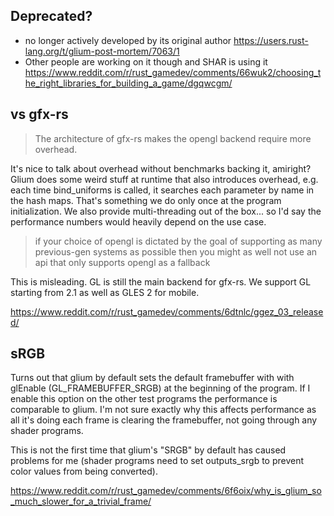 ## Deprecated?

- no longer actively developed by its original author https://users.rust-lang.org/t/glium-post-mortem/7063/1
- Other people are working on it though and SHAR is using it https://www.reddit.com/r/rust_gamedev/comments/66wuk2/choosing_the_right_libraries_for_building_a_game/dgqwcgm/

## vs gfx-rs

> The architecture of gfx-rs makes the opengl backend require more overhead.

It's nice to talk about overhead without benchmarks backing it, amiright? Glium does some weird stuff at runtime that also introduces overhead, e.g. each time bind_uniforms is called, it searches each parameter by name in the hash maps. That's something we do only once at the program initialization. We also provide multi-threading out of the box... so I'd say the performance numbers would heavily depend on the use case.

> if your choice of opengl is dictated by the goal of supporting as many previous-gen systems as possible then you might as well not use an api that only supports opengl as a fallback

This is misleading. GL is still the main backend for gfx-rs. We support GL starting from 2.1 as well as GLES 2 for mobile.

https://www.reddit.com/r/rust_gamedev/comments/6dtnlc/ggez_03_released/

## sRGB

Turns out that glium by default sets the default framebuffer with with glEnable (GL_FRAMEBUFFER_SRGB) at the beginning of the program. If I enable this option on the other test programs the performance is comparable to glium. I'm not sure exactly why this affects performance as all it's doing each frame is clearing the framebuffer, not going through any shader programs.

This is not the first time that glium's "SRGB" by default has caused problems for me (shader programs need to set outputs_srgb to prevent color values from being converted).

https://www.reddit.com/r/rust_gamedev/comments/6f6oix/why_is_glium_so_much_slower_for_a_trivial_frame/

